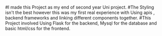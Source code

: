 #I made this Project as my end of second year Uni project.
#The Styling isn't the best however this was my first real experience with Using apis , backend frameworks and linking different components together.
#This Project involved Using Flask for the backend, Mysql for the database and basic html/css for the frontend.
